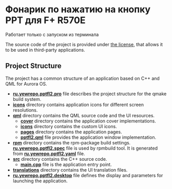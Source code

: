 # Фонарик по нажатию на кнопку PPT для F+ R570E

Работает только с запуском из терминала 

The source code of the project is provided under
[the license](LICENSE.BSD-3-CLAUSE.md),
that allows it to be used in third-party applications.

## Project Structure

The project has a common structure
of an application based on C++ and QML for Aurora OS.

* **[ru.yewrepo.pptfl2.pro](ru.yewrepo.pptfl2.pro)** file
  describes the project structure for the qmake build system.
* **[icons](icons)** directory contains application icons for different screen resolutions.
* **[qml](qml)** directory contains the QML source code and the UI resources.
  * **[cover](qml/cover)** directory contains the application cover implementations.
  * **[icons](qml/icons)** directory contains the custom UI icons.
  * **[pages](qml/pages)** directory contains the application pages.
  * **[pptfl2.qml](qml/pptfl2.qml)** file
    provides the application window implementation.
* **[rpm](rpm)** directory contains the rpm-package build settings.
  **[ru.yewrepo.pptfl2.spec](rpm/ru.yewrepo.pptfl2.spec)** file is used by rpmbuild tool.
  It is generated from **[ru.yewrepo.pptfl2.yaml](rpm/ru.yewrepo.pptfl2.yaml)** file.
* **[src](src)** directory contains the C++ source code.
  * **[main.cpp](src/main.cpp)** file is the application entry point.
* **[translations](translations)** directory contains the UI translation files.
* **[ru.yewrepo.pptfl2.desktop](ru.yewrepo.pptfl2.desktop)** file
  defines the display and parameters for launching the application.
